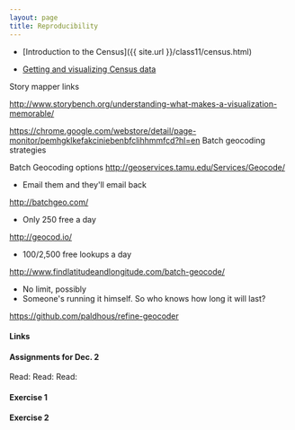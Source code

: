 ```yaml
---
layout: page
title: Reproducibility
---
```


* [Introduction to the Census]({{ site.url }}/class11/census.html)

* [Getting and visualizing Census data](https://docs.google.com/presentation/d/15n8F0SN89Vw5HI9lryf4X_xX8dOTBRnI2c2LmAmVAyE/edit?usp=sharing)


Story mapper links

http://www.storybench.org/understanding-what-makes-a-visualization-memorable/


https://chrome.google.com/webstore/detail/page-monitor/pemhgklkefakciniebenbfclihhmmfcd?hl=en
Batch geocoding strategies

Batch Geocoding options
http://geoservices.tamu.edu/Services/Geocode/
 * Email them and they'll email back

 http://batchgeo.com/
  * Only 250 free a day

  http://geocod.io/
  * 100/2,500 free lookups a day

http://www.findlatitudeandlongitude.com/batch-geocode/
 * No limit, possibly
 * Someone's running it himself. So who knows how long it will last?

 https://github.com/paldhous/refine-geocoder

#### Links

#### Assignments for Dec. 2

Read:
Read: 
Read: 

#### Exercise 1

#### Exercise 2
